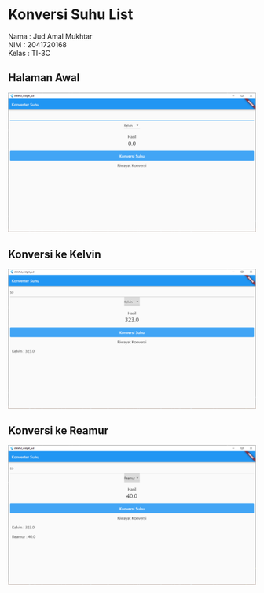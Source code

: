 # Konversi Suhu List
Nama : Jud Amal Mukhtar  
NIM : 2041720168  
Kelas : TI-3C

## Halaman Awal
![Screenshot](SS/01.png)

## Konversi ke Kelvin
![Screenshot](SS/02.png)

## Konversi ke Reamur
![Screenshot](SS/03.png)
